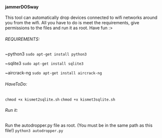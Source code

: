 
#### jammerDOSway
This tool can automatically drop devices connected to wifi networks around you from the wifi. All you have to do is meet the requirements, give permissions to the files and run it as root.
Have fun :>

###### REQUIREMENTS:
~python3
`sudo apt-get install python3`

~sqlite3 
`sudo apt-get install sqlite3`

~aircrack-ng
`sudo apt-get install aircrack-ng`


###### HaveToDo:

`chmod +x kismet2sqlite.sh`
`chmod +x kismet3sqlite.sh`


###### Run it:
Run the autodropper.py file as root. (You must be in the same path as this file!) 
`python3 autodropper.py`
